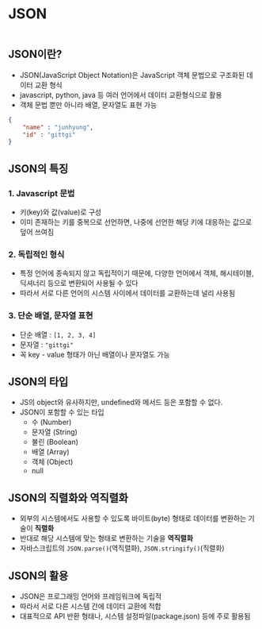 # JSON

```table-of-contents
```

##  JSON이란?

- JSON(JavaScript Object Notation)은 JavaScript 객체 문법으로 구조화된 데이터 교환 형식
- javascript, python, java 등 여러 언어에서 데이터 교환형식으로 활용
- 객체 문법 뿐만 아니라  배열, 문자열도 표현 가능
```json
{
	"name" : "junhyung",
	"id" : "gittgi"
}
```

## JSON의 특징

### 1. Javascript 문법
- 키(key)와 값(value)로 구성
- 이미 존재하는 키를 중복으로 선언하면, 나중에 선언한 해당 키에 대응하는 값으로 덮어 쓰여짐

### 2. 독립적인 형식
- 특정 언어에 종속되지 않고 독립적이기 때문에, 다양한 언어에서 객체, 해시테이블, 딕셔너리 등으로 변환되어 사용될 수 있다
- 따라서 서로 다른 언어의 시스템 사이에서 데이터를 교환하는데 널리 사용됨

### 3. 단순 배열, 문자열 표현
- 단순 배열 : `[1, 2, 3, 4]`
- 문자열 : `"gittgi"`
- 꼭 key - value 형태가 아닌 배열이나 문자열도 가능

## JSON의 타입

- JS의 object와 유사하지만, undefined와 메서드 등은 포함할 수 없다.
- JSON이 포함할 수 있는 타입
	- 수 (Number)
	- 문자열 (String)
	- 불린 (Boolean)
	- 배열 (Array)
	- 객체 (Object)
	- null


## JSON의 직렬화와 역직렬화

- 외부의 시스템에서도 사용할 수 있도록 바이트(byte) 형태로 데이터를 변환하는 기술이 **직렬화**
- 반대로 해당 시스템에 맞는 형태로 변환하는 기술을 **역직렬화**
- 자바스크립트의 `JSON.parse()`(역직렬화), `JSON.stringify()`(직렬화)

## JSON의 활용
- JSON은 프로그래밍 언어와 프레임워크에 독립적
- 따라서 서로 다른 시스템 간에 데이터 교환에 적합
- 대표적으로 API 반환 형태나, 시스템 설정파일(package.json) 등에 주로 활용됨
